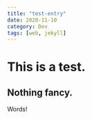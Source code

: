```yaml
---
title: "test-entry"
date: 2020-11-10
category: Dev
tags: [web, jekyll]
---
```


# This is a test. 

## Nothing fancy.

Words!
